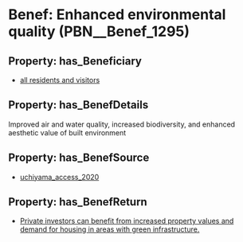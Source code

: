 # Benef: __Enhanced environmental quality__ (PBN__Benef_1295)

## Property: has_Beneficiary

* [all residents and visitors](../Stakeholder/PBN__Stakeholder_511)

## Property: has_BenefDetails

Improved air and water quality, increased biodiversity, and enhanced aesthetic value of built environment

## Property: has_BenefSource

* [uchiyama_access_2020](../Article/PBN__Article_275)

## Property: has_BenefReturn

* [Private investors can benefit from increased property values and demand for housing in areas with green infrastructure.](../BenefReturn/PBN__BenefReturn_1462)

